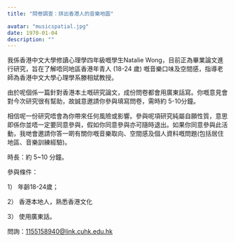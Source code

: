 ```yaml
---
title: "問卷調查：拼出香港人的音樂地圖"

avatar: "musicspatial.jpg"
date: 1970-01-04
description: ""
---
```


我係香港中文大學修讀心理學四年級嘅學生Natalie Wong，目前正為畢業論文進行研究，旨在了解唔同地區香港年青人 (18-24 歲) 嘅音樂口味及空間感，指導老師為香港中文大學心理學系滕相斌教授。

由於呢個係一篇針對香港本土嘅研究論文，成份問卷都會用廣東話寫。你嘅意見會對今次研究很有幫助，故誠意邀請你參與填寫問卷，需時約 5-10分鐘。

相信呢一份研究唔會為你帶來任何風險或影響。參與呢項研究純屬自願性質，意思即係你並唔一定要同意參與，假如你同意參與亦可隨時退出。如果你同意參與此活動，我哋會邀請你答一啲有關你嘅音樂取向、空間感及個人資料嘅問題(包括居住地區、音樂訓練經驗)。

時長：約 5~10 分鐘。

參與條件：

1） 年齡18-24歲；

2） 香港本地人，熟悉香港文化

3） 使用廣東話。


問詢：1155158940@link.cuhk.edu.hk
